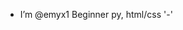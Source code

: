 - I’m @emyx1
Beginner py, html/css
'-'


<!---
emyx1/emyx1 is a ✨ special ✨ repository because its `README.md` (this file) appears on your GitHub profile.
You can click the Preview link to take a look at your changes.
--->
